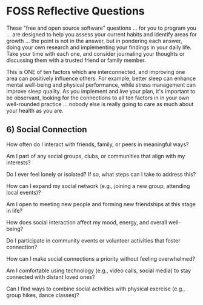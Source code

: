 # FOSS Reflective Questions
These "free and open source software" questions ... for you to program you ... are designed to help you assess your current habits and identify areas for growth ... the point is not in the answer, but in pondering each answer, doing your own research and implementing your findings in your daily life. Take your time with each one, and consider journaling your thoughts or discussing them with a trusted friend or family member.

This is ONE of ten factors which are interconnected, and improving one area can positively influence others. For example, better sleep can enhance mental well-being and physical performance, while stress management can improve sleep quality. As you implement and *live* your plan, it's important to be observant, looking for the connections to all ten factors in in your own well-rounded practice ... nobody else is really going to care as much about your health as you are.

## 6) Social Connection

How often do I interact with friends, family, or peers in meaningful ways?

Am I part of any social groups, clubs, or communities that align with my interests?

Do I ever feel lonely or isolated? If so, what steps can I take to address this?

How can I expand my social network (e.g., joining a new group, attending local events)?

Am I open to meeting new people and forming new friendships at this stage in life?

How does social interaction affect my mood, energy, and overall well-being?

Do I participate in community events or volunteer activities that foster connection?

How can I make social connections a priority without feeling overwhelmed?

Am I comfortable using technology (e.g., video calls, social media) to stay connected with distant loved ones?

Can I find ways to combine social activities with physical exercise (e.g., group hikes, dance classes)?
